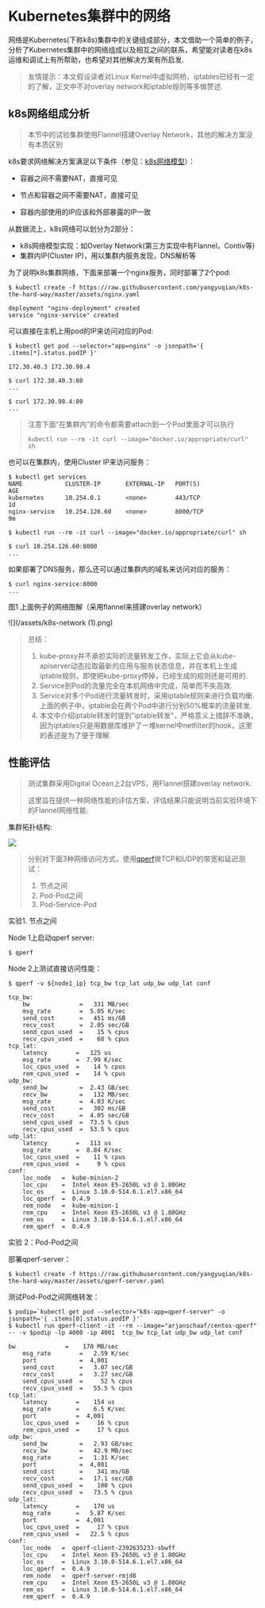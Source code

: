 # Kubernetes集群中的网络

网络是Kubernetes\(下称k8s\)集群中的关键组成部分，本文借助一个简单的例子，分析了Kubernetes集群中的网络组成以及相互之间的联系，希望能对读者在k8s运维和调试上有所帮助，也希望对其他解决方案有所启发.

> 友情提示：本文假设读者对Linux Kernel中虚拟网桥、iptables已经有一定的了解，正文中不对overlay network和iptable规则等多做赘述.

## k8s网络组成分析

> 本节中的试验集群使用Flannel搭建Overlay Network，其他的解决方案没有本质区别

k8s要求网络解决方案满足以下条件（参见：[k8s网络模型](https://kubernetes.io/docs/admin/networking/#kubernetes-model)）：

* 容器之间不需要NAT，直接可见

* 节点和容器之间不需要NAT，直接可见

* 容器内部使用的IP应该和外部暴露的IP一致

从数据流上，k8s网络可以划分为2部分：

* k8s网络模型实现：如Overlay Network\(第三方实现中有Flannel，Contiv等\)
* 集群内IP\(Cluster IP\)，用以集群内服务发现，DNS解析等

为了说明k8s集群网络，下面来部署一个nginx服务，同时部署了2个pod:

```
$ kubectl create -f https://raw.githubusercontent.com/yangyuqian/k8s-the-hard-way/master/assets/nginx.yaml

deployment "nginx-deployment" created
service "nginx-service" created
```

可以直接在主机上用pod的IP来访问对应的Pod:

```
$ kubectl get pod --selector="app=nginx" -o jsonpath='{ .items[*].status.podIP }'

172.30.40.3 172.30.98.4

$ curl 172.30.40.3:80
...

$ curl 172.30.98.4:80
...
```

> 注意下面“在集群内”的命令都需要attach到一个Pod里面才可以执行
>
> ```
> kubectl run --rm -it curl --image="docker.io/appropriate/curl" sh
> ```

也可以在集群内，使用Cluster IP来访问服务：

```
$ kubectl get services
NAME            CLUSTER-IP       EXTERNAL-IP   PORT(S)                               AGE
kubernetes      10.254.0.1       <none>        443/TCP                               1d
nginx-service   10.254.126.60    <none>        8000/TCP                              9m

$ kubectl run --rm -it curl --image="docker.io/appropriate/curl" sh

$ curl 10.254.126.60:8000
...
```

如果部署了DNS服务，那么还可以通过集群内的域名来访问对应的服务：

```
$ curl nginx-service:8000
...
```

图1 上面例子的网络图解（采用flannel来搭建overlay network）

![](/assets/k8s-network \(1\).png)

> 总结：
>
> 1. kube-proxy并不承担实际的流量转发工作，实际上它会从kube-apiserver动态拉取最新的应用与服务状态信息，并在本机上生成iptable规则，即使把kube-proxy停掉，已经生成的规则还是可用的.
> 2. Service到Pod的流量完全在本机网络中完成，简单而不失高效.
> 3. Service对多个Pod进行流量转发时，采用iptable规则来进行负载均衡. 上面的例子中，iptable会在两个Pod中进行分别50%概率的流量转发.
> 4. 本文中介绍iptable转发时提到"iptable转发"，严格意义上措辞不准确，因为iptables只是用数据库维护了一堆kernel中netfilter的hook，这里的表述是为了便于理解.

## 性能评估

> 测试集群采用Digital Ocean上2台VPS，用Flannel搭建overlay network.
>
> 这里旨在提供一种网络性能的评估方案，评估结果只能说明当前实验环境下的Flannel网络性能.

集群拓扑结构:

![](/assets/cluster-topgraphy.png)



> 分别对下面3种网络访问方式，使用[qperf](https://linux.die.net/man/1/qperf)做TCP和UDP的带宽和延迟测试：
>
> 1. 节点之间
> 2. Pod-Pod之间
> 3. Pod-Service-Pod



实验1. 节点之间

Node 1上启动qperf server:

```
$ qperf
```

Node 2上测试直接访问性能：

```
$ qperf -v ${node1_ip} tcp_bw tcp_lat udp_bw udp_lat conf

tcp_bw:
    bw              =   331 MB/sec
    msg_rate        =  5.05 K/sec
    send_cost       =   451 ms/GB
    recv_cost       =  2.05 sec/GB
    send_cpus_used  =    15 % cpus
    recv_cpus_used  =    68 % cpus
tcp_lat:
    latency        =   125 us
    msg_rate       =  7.99 K/sec
    loc_cpus_used  =    14 % cpus
    rem_cpus_used  =    14 % cpus
udp_bw:
    send_bw         =  2.43 GB/sec
    recv_bw         =   132 MB/sec
    msg_rate        =  4.03 K/sec
    send_cost       =   302 ms/GB
    recv_cost       =  4.05 sec/GB
    send_cpus_used  =  73.5 % cpus
    recv_cpus_used  =  53.5 % cpus
udp_lat:
    latency        =   113 us
    msg_rate       =  8.84 K/sec
    loc_cpus_used  =    11 % cpus
    rem_cpus_used  =     9 % cpus
conf:
    loc_node   =  kube-minion-2
    loc_cpu    =  Intel Xeon E5-2650L v3 @ 1.80GHz
    loc_os     =  Linux 3.10.0-514.6.1.el7.x86_64
    loc_qperf  =  0.4.9
    rem_node   =  kube-minion-1
    rem_cpu    =  Intel Xeon E5-2650L v3 @ 1.80GHz
    rem_os     =  Linux 3.10.0-514.6.1.el7.x86_64
    rem_qperf  =  0.4.9

```

实验 2：Pod-Pod之间

部署qperf-server：

```
$ kubectl create -f https://raw.githubusercontent.com/yangyuqian/k8s-the-hard-way/master/assets/qperf-server.yaml
```

测试Pod-Pod之间网络转发：

    $ podip=`kubectl get pod --selector="k8s-app=qperf-server" -o jsonpath='{ .items[0].status.podIP }'`
    $ kubectl run qperf-client -it --rm --image="arjanschaaf/centos-qperf" -- -v $podip -lp 4000 -ip 4001  tcp_bw tcp_lat udp_bw udp_lat conf

    bw              =    170 MB/sec
        msg_rate        =   2.59 K/sec
        port            =  4,001
        send_cost       =   3.07 sec/GB
        recv_cost       =   3.27 sec/GB
        send_cpus_used  =     52 % cpus
        recv_cpus_used  =   55.5 % cpus
    tcp_lat:
        latency        =    154 us
        msg_rate       =    6.5 K/sec
        port           =  4,001
        loc_cpus_used  =     16 % cpus
        rem_cpus_used  =     17 % cpus
    udp_bw:
        send_bw         =   2.93 GB/sec
        recv_bw         =   42.9 MB/sec
        msg_rate        =   1.31 K/sec
        port            =  4,001
        send_cost       =    341 ms/GB
        recv_cost       =   17.1 sec/GB
        send_cpus_used  =    100 % cpus
        recv_cpus_used  =   73.5 % cpus
    udp_lat:
        latency        =    170 us
        msg_rate       =   5.87 K/sec
        port           =  4,001
        loc_cpus_used  =     17 % cpus
        rem_cpus_used  =   22.5 % cpus
    conf:
        loc_node   =  qperf-client-2392635233-sbwff
        loc_cpu    =  Intel Xeon E5-2650L v3 @ 1.80GHz
        loc_os     =  Linux 3.10.0-514.6.1.el7.x86_64
        loc_qperf  =  0.4.9
        rem_node   =  qperf-server-rmjd8
        rem_cpu    =  Intel Xeon E5-2650L v3 @ 1.80GHz
        rem_os     =  Linux 3.10.0-514.6.1.el7.x86_64
        rem_qperf  =  0.4.9




